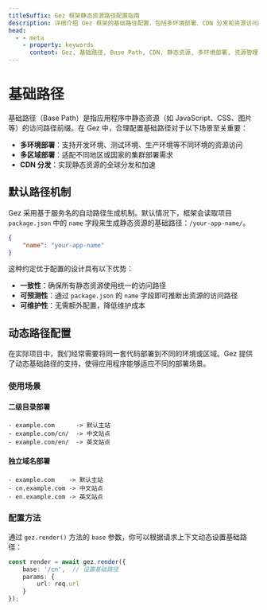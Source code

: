 ```yaml
---
titleSuffix: Gez 框架静态资源路径配置指南
description: 详细介绍 Gez 框架的基础路径配置，包括多环境部署、CDN 分发和资源访问路径设置，帮助开发者实现灵活的静态资源管理。
head:
  - - meta
    - property: keywords
      content: Gez, 基础路径, Base Path, CDN, 静态资源, 多环境部署, 资源管理
---
```


# 基础路径

基础路径（Base Path）是指应用程序中静态资源（如 JavaScript、CSS、图片等）的访问路径前缀。在 Gez 中，合理配置基础路径对于以下场景至关重要：

- **多环境部署**：支持开发环境、测试环境、生产环境等不同环境的资源访问
- **多区域部署**：适配不同地区或国家的集群部署需求
- **CDN 分发**：实现静态资源的全球分发和加速

## 默认路径机制

Gez 采用基于服务名的自动路径生成机制。默认情况下，框架会读取项目 `package.json` 中的 `name` 字段来生成静态资源的基础路径：`/your-app-name/`。

```json title="package.json"
{
    "name": "your-app-name"
}
```

这种约定优于配置的设计具有以下优势：

- **一致性**：确保所有静态资源使用统一的访问路径
- **可预测性**：通过 `package.json` 的 `name` 字段即可推断出资源的访问路径
- **可维护性**：无需额外配置，降低维护成本

## 动态路径配置

在实际项目中，我们经常需要将同一套代码部署到不同的环境或区域。Gez 提供了动态基础路径的支持，使得应用程序能够适应不同的部署场景。

### 使用场景

#### 二级目录部署
```
- example.com      -> 默认主站
- example.com/cn/  -> 中文站点
- example.com/en/  -> 英文站点
```

#### 独立域名部署
```
- example.com    -> 默认主站
- cn.example.com -> 中文站点
- en.example.com -> 英文站点
```

### 配置方法

通过 `gez.render()` 方法的 `base` 参数，你可以根据请求上下文动态设置基础路径：

```ts
const render = await gez.render({
    base: '/cn',  // 设置基础路径
    params: {
        url: req.url
    }
});
```
